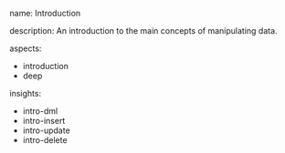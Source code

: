 name: Introduction

description: An introduction to the main concepts of manipulating data.

aspects:
  - introduction
  - deep

insights:
  - intro-dml
  - intro-insert
  - intro-update
  - intro-delete